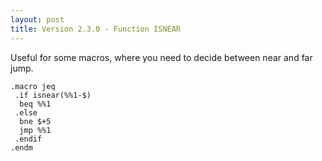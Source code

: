 ```yaml
---
layout: post
title: Version 2.3.0 - Function ISNEAR
---
```


Useful for some macros, where you need to decide between near and far jump.

```
.macro jeq
 .if isnear(%%1-$)
  beq %%1
 .else
  bne $+5
  jmp %%1
 .endif
.endm
```